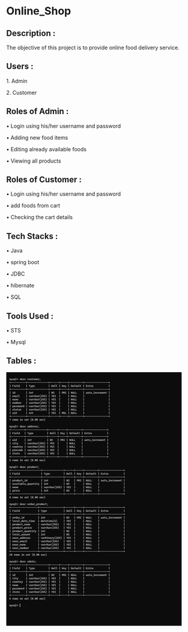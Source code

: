 # Online_Shop


<h2> Description :</h2>
<p>The objective of this project is to provide online food delivery service.</p>
<h2> Users :</h2>
<p>1. Admin</p>
<p>2. Customer</p>
<h2> Roles of Admin :</h2>
<p>• Login using his/her username and password</p>
<p>• Adding new food items </p>
<p>• Editing already available foods</p>
<p>• Viewing all products</p>
<h2> Roles of Customer :</h2>
<p>• Login using his/her username and password</p>
<p>• add foods from cart</p>
<p>• Checking the cart details</p>
<h2> Tech Stacks :</h2>
<p>• Java</p>
<p>• spring boot</p>
<p>• JDBC</p>
<p>• hibernate</p>
<p>• SQL</p>
<h2> Tools Used :</h2>
<p>• STS</p>
<p>• Mysql</p>
<h2> Tables :</h2>
 <img src="https://github.com/Arijit-D/Online_Shop/blob/main/Screenshot%20(49)1.png">

